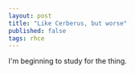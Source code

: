 ```yaml
---
layout: post
title: "Like Cerberus, but worse"
published: false
tags: rhce
---
```


I'm beginning to study for the thing.
